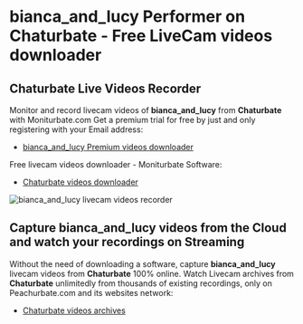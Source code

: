 # bianca_and_lucy Performer on Chaturbate - Free LiveCam videos downloader

## Chaturbate Live Videos Recorder

Monitor and record livecam videos of **bianca_and_lucy** from **Chaturbate** with Moniturbate.com
Get a premium trial for free by just and only registering with your Email address:
* [bianca_and_lucy Premium videos downloader](https://moniturbate.com/request-demo-licence-key.html)

Free livecam videos downloader - Moniturbate Software:
* [Chaturbate videos downloader](https://moniturbate.com/moniturbate-download-software.html)

![bianca_and_lucy livecam videos recorder](https://peachurnet.com/templates/moniturbate-software.png)


## Capture bianca_and_lucy videos from the Cloud and watch your recordings on Streaming

Without the need of downloading a software, capture **bianca_and_lucy** livecam videos from **Chaturbate** 100% online.
Watch Livecam archives from **Chaturbate** unlimitedly from thousands of existing recordings, only on Peachurbate.com and its websites network:
* [Chaturbate videos archives](https://peachurnet.com/)